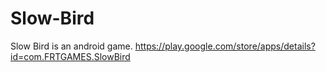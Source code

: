 # Slow-Bird
Slow Bird is an android game.
https://play.google.com/store/apps/details?id=com.FRTGAMES.SlowBird

